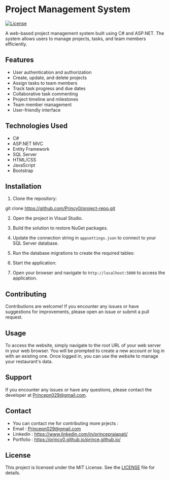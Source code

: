 # Project Management System

[![License](https://img.shields.io/badge/License-MIT-blue.svg)](https://opensource.org/licenses/MIT)

A web-based project management system built using C# and ASP.NET. The system allows users to manage projects, tasks, and team members efficiently.

## Features

- User authentication and authorization
- Create, update, and delete projects
- Assign tasks to team members
- Track task progress and due dates
- Collaborative task commenting
- Project timeline and milestones
- Team member management
- User-friendly interface

## Technologies Used

- C#
- ASP.NET MVC
- Entity Framework
- SQL Server
- HTML/CSS
- JavaScript
- Bootstrap

## Installation

1. Clone the repository:

git clone https://github.com/Princy0/project-repo.git


2. Open the project in Visual Studio.

3. Build the solution to restore NuGet packages.

4. Update the connection string in `appsettings.json` to connect to your SQL Server database.

5. Run the database migrations to create the required tables:

6. Start the application:

7. Open your browser and navigate to `http://localhost:5000` to access the application.

## Contributing

Contributions are welcome! If you encounter any issues or have suggestions for improvements, please open an issue or submit a pull request.

## Usage

To access the website, simply navigate to the root URL of your web server in your web browser. You will be prompted to create a new account or log in with an existing one. Once logged in, you can use the website to manage your restaurant's data.

## Support

If you encounter any issues or have any questions, please contact the developer at Princepn029@gmail.com.

## Contact
- You can contact me for contributing more prjects : 
- Email : Princepn029@gmail.com
- Linkedin : https://www.linkedin.com/in/princeprajapati/
- Portfolio : https://princy0.github.io/prince.github.io/

## License

This project is licensed under the MIT License. See the [LICENSE](LICENSE) file for details.

